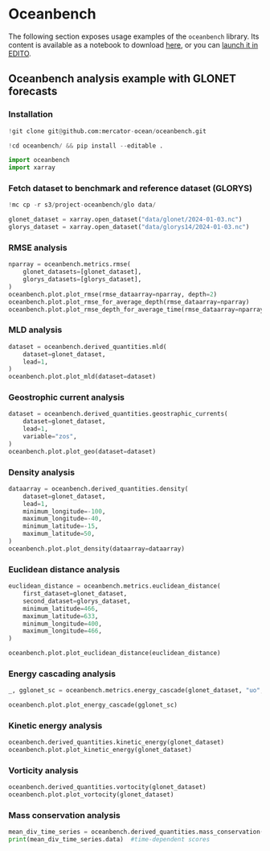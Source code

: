 # Oceanbench

The following section exposes usage examples of the `oceanbench` library.
Its content is available as a notebook to download [here](https://raw.githubusercontent.com/mercator-ocean/oceanbench/refs/heads/main/assets/glonet-example.ipynb), or you can [launch it in EDITO](https://datalab.dive.edito.eu/launcher/ocean-modelling/jupyter-python-ocean-science?name=oceanbench&s3=region-bb0d481d&resources.requests.cpu=%C2%AB4000m%C2%BB&resources.requests.memory=%C2%AB4Gi%C2%BB&resources.limits.cpu=%C2%AB7200m%C2%BB&resources.limits.memory=%C2%AB28Gi%C2%BB&init.personalInit=%C2%ABhttps%3A%2F%2Fgitlab.mercator-ocean.fr%2Fpub%2Fedito-infra%2Fconfiguration%2F-%2Fraw%2Fmain%2Fscripts%2Fopen-jupyter-notebook-url.sh%C2%BB&init.personalInitArgs=%C2%ABhttps%3A%2F%2Fraw.githubusercontent.com%2Fmercator-ocean%2Foceanbench%2Frefs%2Fheads%2Fmain%2Fassets%2Fglonet-example.ipynb%C2%BB&persistence.size=%C2%AB30Gi%C2%BB&git.repository=«https%3A%2F%2Fgithub.com%2Fmercator-ocean%2Foceanbench.git»&autoLaunch=true).

<!-- BEGINNING of a block automatically generated with make update-readme -->
## Oceanbench analysis example with GLONET forecasts

### Installation


```python
!git clone git@github.com:mercator-ocean/oceanbench.git
```


```python
!cd oceanbench/ && pip install --editable .
```


```python
import oceanbench
import xarray
```

### Fetch dataset to benchmark and reference dataset (GLORYS)


```python
!mc cp -r s3/project-oceanbench/glo data/
```


```python
glonet_dataset = xarray.open_dataset("data/glonet/2024-01-03.nc")
glorys_dataset = xarray.open_dataset("data/glorys14/2024-01-03.nc")
```

### RMSE analysis


```python
nparray = oceanbench.metrics.rmse(
    glonet_datasets=[glonet_dataset],
    glorys_datasets=[glorys_dataset],
)
oceanbench.plot.plot_rmse(rmse_dataarray=nparray, depth=2)
oceanbench.plot.plot_rmse_for_average_depth(rmse_dataarray=nparray)
oceanbench.plot.plot_rmse_depth_for_average_time(rmse_dataarray=nparray, dataset_depth_values=glonet_dataset.depth.values)
```

### MLD analysis


```python
dataset = oceanbench.derived_quantities.mld(
    dataset=glonet_dataset,
    lead=1,
)
oceanbench.plot.plot_mld(dataset=dataset)
```

### Geostrophic current analysis


```python
dataset = oceanbench.derived_quantities.geostraphic_currents(
    dataset=glonet_dataset,
    lead=1,
    variable="zos",
)
oceanbench.plot.plot_geo(dataset=dataset)
```

### Density analysis


```python
dataarray = oceanbench.derived_quantities.density(
    dataset=glonet_dataset,
    lead=1,
    minimum_longitude=-100,
    maximum_longitude=-40,
    minimum_latitude=-15,
    maximum_latitude=50,
)
oceanbench.plot.plot_density(dataarray=dataarray)
```

### Euclidean distance analysis


```python
euclidean_distance = oceanbench.metrics.euclidean_distance(
    first_dataset=glonet_dataset,
    second_dataset=glorys_dataset,
    minimum_latitude=466,
    maximum_latitude=633,
    minimum_longitude=400,
    maximum_longitude=466,
)

oceanbench.plot.plot_euclidean_distance(euclidean_distance)
```

### Energy cascading analysis


```python
_, gglonet_sc = oceanbench.metrics.energy_cascade(glonet_dataset, "uo", 0, 1 / 4)

oceanbench.plot.plot_energy_cascade(gglonet_sc)
```

### Kinetic energy analysis


```python
oceanbench.derived_quantities.kinetic_energy(glonet_dataset)
oceanbench.plot.plot_kinetic_energy(glonet_dataset)
```

### Vorticity analysis


```python
oceanbench.derived_quantities.vortocity(glonet_dataset)
oceanbench.plot.plot_vortocity(glonet_dataset)
```

### Mass conservation analysis


```python
mean_div_time_series = oceanbench.derived_quantities.mass_conservation(glonet_dataset, 0, deg_resolution=0.25)  # should be close to zero
print(mean_div_time_series.data)  #time-dependent scores
```
<!-- END of a block automatically generated with make update-readme -->
